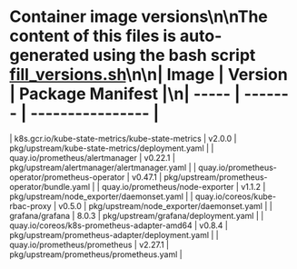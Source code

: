 # Container image versions\n\nThe content of this files is auto-generated using the bash script [fill_versions.sh](../tools/fill_versions.sh)\n\n| Image | Version | Package Manifest |\n| ----- | ------- | ---------------- |
| k8s.gcr.io/kube-state-metrics/kube-state-metrics | v2.0.0 | pkg/upstream/kube-state-metrics/deployment.yaml |
| quay.io/prometheus/alertmanager | v0.22.1 | pkg/upstream/alertmanager/alertmanager.yaml |
| quay.io/prometheus-operator/prometheus-operator | v0.47.1 | pkg/upstream/prometheus-operator/bundle.yaml |
| quay.io/prometheus/node-exporter | v1.1.2 | pkg/upstream/node_exporter/daemonset.yaml |
| quay.io/coreos/kube-rbac-proxy | v0.5.0 | pkg/upstream/node_exporter/daemonset.yaml |
| grafana/grafana | 8.0.3 | pkg/upstream/grafana/deployment.yaml |
| quay.io/coreos/k8s-prometheus-adapter-amd64 | v0.8.4 | pkg/upstream/prometheus-adapter/deployment.yaml |
| quay.io/prometheus/prometheus | v2.27.1 | pkg/upstream/prometheus/prometheus.yaml |
